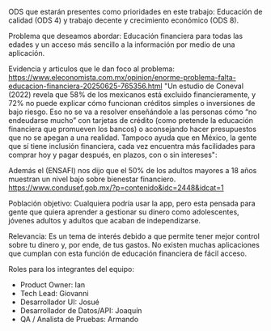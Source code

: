 ODS que estarán presentes como prioridades en este trabajo: Educación de calidad (ODS 4)
y trabajo decente y crecimiento económico (ODS 8).

Problema que deseamos abordar: Educación financiera para todas las edades y un acceso 
más sencillo a la información por medio de una aplicación.

Evidencia y articulos que le dan foco al problema: 
https://www.eleconomista.com.mx/opinion/enorme-problema-falta-educacion-financiera-20250625-765356.html 
"Un estudio de Coneval (2022) revela que 58% de los mexicanos está excluido financieramente, y 72% no puede explicar cómo funcionan créditos simples o inversiones de bajo riesgo. Eso no se va a resolver enseñándole a las personas cómo “no endeudarse mucho” con tarjetas de crédito (como pretende la educación financiera que promueven los bancos) o aconsejando hacer presupuestos que no se apegan a una realidad. Tampoco ayuda que en México, la gente que sí tiene inclusión financiera, cada vez encuentra más facilidades para comprar hoy y pagar después, en plazos, con o sin intereses":

Además el (ENSAFI) nos dijo que el 50% de los adultos mayores a 18 años muestran un nivel bajo sobre bienestar financiero.
https://www.condusef.gob.mx/?p=contenido&idc=2448&idcat=1

Población objetivo: Cualquiera podría usar la app, pero esta pensada para gente que 
quiera aprender a gestionar su dinero como adolescentes, jóvenes adultos y adultos
que acaban de independizarse.

Relevancia: Es un tema de interés debido a que permite tener mejor control sobre tu dinero y, por ende, de tus gastos. No existen muchas aplicaciones que cumplan con esta función de 
educación financiera de fácil acceso. 

Roles para los integrantes del equipo:
  - Product Owner: Ian 
  - Tech Lead: Giovanni
  - Desarrollador UI: Josué 
  - Desarrollador de Datos/API: Joaquín
  - QA / Analista de Pruebas: Armando
